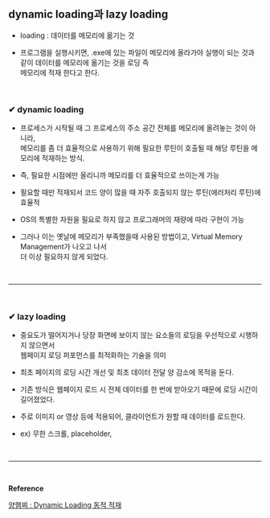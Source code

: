 ## dynamic loading과 lazy loading
- loading : 데이터를 메모리에 옮기는 것

- 프로그램을 실행시키면, .exe에 있는 파일이 메모리에 올라가야 실행이 되는 것과 같이 데이터를 메모리에 옮기는 것을 로딩 즉<br>
메모리에 적재 한다고 한다.
<br>

### ✔ dynamic loading
- 프로세스가 시작될 때 그 프로세스의 주소 공간 전체를 메모리에 올려놓는 것이 아니라,<br>
메모리를 좀 더 효율적으로 사용하기 위해 필요한 루틴이 호출될 때 해당 루틴을 메모리에 적재하는 방식.

- 즉, 필요한 시점에만 올리니까 메모리를 더 효율적으로 쓰이는게 가능

-  필요할 때만 적재되서 코드 양이 많을 때 자주 호출되지 않는 루틴(에러처리 루틴)에 효율적

-  OS의 특별한 자원을 필요로 하지 않고 프로그래머의 재량에 따라 구현이 가능  

-  그러나 이는 옛날에 메모리가 부족했을때 사용된 방법이고, Virtual Memory Management가 나오고 나서<br>
더 이상 필요하지 않게 되었다.
<br>
<hr>
<br>

### ✔ lazy loading
- 중요도가 떨어지거나 당장 화면에 보이지 않는 요소들의 로딩을 우선적으로 시행하지 않으면서<br>
웹페이지 로딩 퍼포먼스를 최적화하는 기술을 의미

- 최초 페이지의 로딩 시간 개선 및 최초 데이터 전달 양 감소에 목적을 둔다.

- 기존 방식은 웹페이지 로드 시 전체 데이터를 한 번에 받아오기 때문에 로딩 시간이 길어졌었다.

- 주로 이미지 or 영상 등에 적용되어, 클라이언트가 원할 때 데이터를 로드한다.

- ex) 무한 스크롤, placeholder, 
<br>
<hr>
<br>

**Reference**<br>

[양햄찌 : Dynamic Loading 동적 적재](https://jhnyang.tistory.com/entry/%EC%9A%B4%EC%98%81%EC%B2%B4%EC%A0%9CDynamic-Loading-%EB%8F%99%EC%A0%81%EC%A0%81%EC%9E%AC-Overlays-%EC%98%A4%EB%B2%84%EB%A0%88%EC%9D%B4-paging-VMM%EA%B3%BC-%EC%B0%A8%EC%9D%B4%EC%A0%90)<br>


